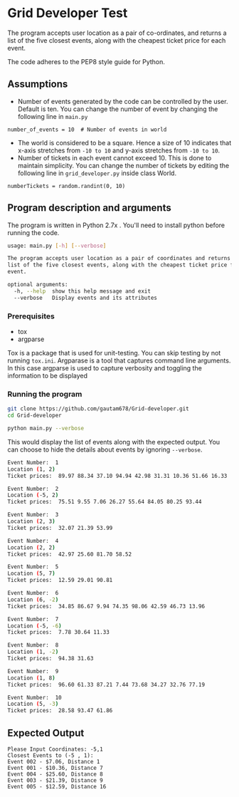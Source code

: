 # Grid Developer Test
The program accepts user location as a pair of co-ordinates, and returns a list of the five closest events, along with the cheapest ticket price for each event.

The code adheres to the PEP8 style guide for Python.

## Assumptions
* Number of events generated by the code can be controlled by the user. Default is ten. You can change the number of event by changing the following line in `main.py`
```{python}
number_of_events = 10  # Number of events in world
```
* The world is considered to be a square. Hence a size of 10 indicates that x-axis stretches from `-10 to 10` and y-axis stretches from `-10 to 10`.
* Number of tickets in each event cannot exceed 10. This is done to maintain simplicity. You can change the number of tickets by editing the following line in `grid_developer.py` inside class World.

```{python}
numberTickets = random.randint(0, 10)
```
## Program description and arguments
The program is written in Python 2.7x . You'll need to install python before running the code.
```sh
usage: main.py [-h] [--verbose]

The program accepts user location as a pair of coordinates and returns a
list of the five closest events, along with the cheapest ticket price for each
event.

optional arguments:
  -h, --help  show this help message and exit
  --verbose   Display events and its attributes
```
### Prerequisites
* tox
* argparse

Tox is a package that is used for unit-testing. You can skip testing by not running `tox.ini`. Argparase is a tool that captures command line arguments. In this case argparse is used to capture verbosity and toggling the information to be displayed

### Running the program

```sh
git clone https://github.com/gautam678/Grid-developer.git
cd Grid-developer
```

```sh
python main.py --verbose
```
This would display the list of events along with the expected output. You can choose to hide the details about events by ignoring `--verbose`.

```sh
Event Number:  1
Location (1, 2)
Ticket prices:  89.97 88.34 37.10 94.94 42.98 31.31 10.36 51.66 16.33

Event Number:  2
Location (-5, 2)
Ticket prices:  75.51 9.55 7.06 26.27 55.64 84.05 80.25 93.44

Event Number:  3
Location (2, 3)
Ticket prices:  32.07 21.39 53.99

Event Number:  4
Location (2, 2)
Ticket prices:  42.97 25.60 81.70 58.52

Event Number:  5
Location (5, 7)
Ticket prices:  12.59 29.01 90.81

Event Number:  6
Location (6, -2)
Ticket prices:  34.85 86.67 9.94 74.35 98.06 42.59 46.73 13.96

Event Number:  7
Location (-5, -6)
Ticket prices:  7.78 30.64 11.33

Event Number:  8
Location (1, -2)
Ticket prices:  94.38 31.63

Event Number:  9
Location (1, 8)
Ticket prices:  96.60 61.33 87.21 7.44 73.68 34.27 32.76 77.19

Event Number:  10
Location (5, -3)
Ticket prices:  28.58 93.47 61.86
```

## Expected Output

```{python, engine='sh'}
Please Input Coordinates: -5,1
Closest Events to (-5 , 1):
Event 002 - $7.06, Distance 1
Event 001 - $10.36, Distance 7
Event 004 - $25.60, Distance 8
Event 003 - $21.39, Distance 9
Event 005 - $12.59, Distance 16
```
